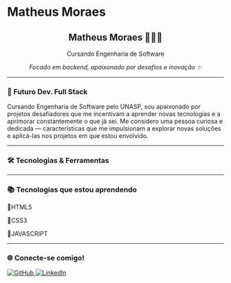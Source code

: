 # Matheus Moraes

<div align="center">
  <h2> Matheus Moraes 👩🏻‍💻</h2>
  <p>Cursando Engenharia de Software</p>
  <p><i>Focado em backend, apaixonado por desafios e inovação ✨</i></p>
</div>

---

### 🚀 Futuro Dev. Full Stack


Cursando Engenharia de Software pelo UNASP, sou apaixonado por projetos desafiadores que me incentivam a aprender novas tecnologias e a aprimorar constantemente o que já sei. Me considero uma pessoa curiosa e dedicada — características que me impulsionam a explorar novas soluções e aplicá-las nos projetos em que estou envolvido.

---

### 🛠️ Tecnologias & Ferramentas

<div align="center">

</div>

---

### 📚 Tecnologias que estou aprendendo


<p>📖HTML5</p>
<p>📖CSS3</p>
<p>📖JAVASCRIPT</p>


---

### 🌐 Conecte-se comigo!

<div>
  <a href="https://github.com/mmooraes=" alvo="_em blank">
    <img src="https://img.shields.io/badge/GitHub-%2312100E.svg?style=for-the-badge&logo=github&logoColor=white" alt="GitHub"/>
  </a>
  <a href="https://www.linkedin.com/in/matheus-moraess/" target="_blank">
    <img src="https://img.shields.io/badge/LinkedIn-%230077B5.svg?style=for-the-badge&logo=linkedin&logoColor=white" alt="LinkedIn"/>
  </a>
</div>
